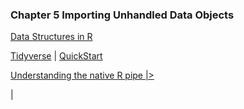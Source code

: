 


### Chapter 5 Importing Unhandled Data Objects

[Data Structures in R](https://www.mssqltips.com/sqlservertip/6503/data-structures-in-r-including-vector-matrix-array-list-and-data-frame/) 
  
[Tidyverse](https://www.tidyverse.org/) | [QuickStart](https://uomresearchit.github.io/r-day-workshop/)

[Understanding the native R pipe |>](https://towardsdatascience.com/understanding-the-native-r-pipe-98dea6d8b61b)






  |